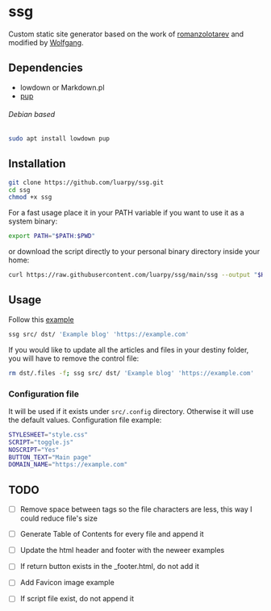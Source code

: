 # ssg

Custom static site generator based on the work of [romanzolotarev](https://www.romanzolotarev.com/ssg.html) and modified by [Wolfgang](https://www.youtube.com/watch?v=N_ttw2Dihn8).

## Dependencies

- lowdown or Markdown.pl
- [pup](https://github.com/EricChiang/pup)

###### Debian based

```sh
sudo apt install lowdown pup
```

## Installation

```sh
git clone https://github.com/luarpy/ssg.git
cd ssg
chmod +x ssg
```

For a fast usage place it in your PATH variable if you want to use it as a system binary:

```sh
export PATH="$PATH:$PWD"
```

or download the script directly to your personal binary directory inside your home:

```bash
curl https://raw.githubusercontent.com/luarpy/ssg/main/ssg --output "$HOME/.local/bin/ssg"; chmod +x "$HOME/.local/bin/ssg"

```



## Usage

Follow this [example](https://www.romanzolotarev.com/ssg.html#:~:text=bin/Markdown.pl%0A%24-,usage,-make%20sure%20ssg6)

```bash
ssg src/ dst/ 'Example blog' 'https://example.com'
```

If you would like to update all the articles and files in your destiny folder, you will have to remove the control file:

```bash
rm dst/.files -f; ssg src/ dst/ 'Example blog' 'https://example.com'
```

### Configuration file

It will be used if it exists under ```src/.config``` directory. Otherwise it will use the default values.
Configuration file example:

```bash
STYLESHEET="style.css"
SCRIPT="toggle.js" 
NOSCRIPT="Yes"
BUTTON_TEXT="Main page" 
DOMAIN_NAME="https://example.com" 
```



## TODO

- [ ] Remove space between tags so the file characters are less, this way I could reduce file's size 
- [ ] Generate Table of Contents for every file and append it
- [ ] Update the html header and footer with the neweer examples
- [ ] If return button exists in the _footer.html, do not add it
- [ ] Add Favicon image example
- [ ] If script file exist, do not append it
  
  
